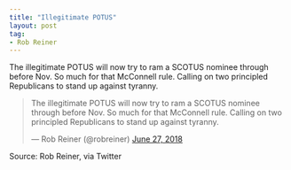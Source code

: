 ```yaml
---
title: "Illegitimate POTUS"
layout: post
tag:
- Rob Reiner
---
```


The illegitimate POTUS will now try to ram a SCOTUS nominee through before Nov. So much for that McConnell rule. Calling on two principled Republicans to stand up against tyranny.

<blockquote class="twitter-tweet"><p lang="en" dir="ltr">The illegitimate POTUS will now try to ram a SCOTUS nominee through before Nov. So much for that McConnell rule. Calling on two principled Republicans to stand up against tyranny.</p>&mdash; Rob Reiner (@robreiner) <a href="https://twitter.com/robreiner/status/1012046495485431808?ref_src=twsrc%5Etfw">June 27, 2018</a></blockquote> <script async src="https://platform.twitter.com/widgets.js" charset="utf-8"></script>

Source: Rob Reiner, via Twitter

